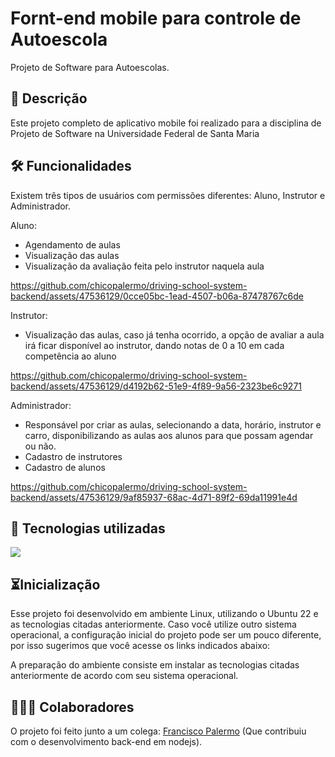 # Fornt-end mobile para controle de Autoescola
Projeto de Software para Autoescolas.

## 📖 Descrição
Este projeto completo de aplicativo mobile foi realizado para a disciplina de Projeto de Software na Universidade Federal de Santa Maria

## 🛠️ Funcionalidades
Existem três tipos de usuários com permissões diferentes: Aluno, Instrutor e Administrador.

Aluno: 
- Agendamento de aulas
- Visualização das aulas
- Visualização da avaliação feita pelo instrutor naquela aula
  
https://github.com/chicopalermo/driving-school-system-backend/assets/47536129/0cce05bc-1ead-4507-b06a-87478767c6de

Instrutor: 
- Visualização das aulas, caso já tenha ocorrido, a opção de avaliar a aula irá ficar disponível ao instrutor, dando notas de 0 a 10 em cada competência ao aluno
  
https://github.com/chicopalermo/driving-school-system-backend/assets/47536129/d4192b62-51e9-4f89-9a56-2323be6c9271

Administrador: 
- Responsável por criar as aulas, selecionando a data, horário, instrutor e carro, disponibilizando as aulas aos alunos para que possam agendar ou não.
- Cadastro de instrutores
- Cadastro de alunos
  
https://github.com/chicopalermo/driving-school-system-backend/assets/47536129/9af85937-68ac-4d71-89f2-69da11991e4d

## 📡 Tecnologias utilizadas
<p align="left"> <a href="https://github.com/Aela-ui"><img src="https://skillicons.dev/icons?i=react,js"> </a> </p>

## ⏳Inicialização
Esse projeto foi desenvolvido em ambiente Linux, utilizando o Ubuntu 22 e as tecnologias citadas anteriormente. Caso você utilize outro sistema operacional, a configuração inicial do projeto pode ser um pouco diferente, por isso sugerimos que você acesse os links indicados abaixo:

A preparação do ambiente consiste em instalar as tecnologias citadas anteriormente de acordo com seu sistema operacional.

## 🤵🤵‍♀️ Colaboradores
O projeto foi feito junto a um colega: <a href="https://github.com/chicopalermo">Francisco Palermo</a> (Que contribuiu com o desenvolvimento back-end em nodejs).
